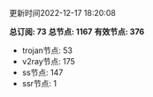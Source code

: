 更新时间2022-12-17 18:20:08

**总订阅: 73**
**总节点: 1167**
**有效节点: 376**
- trojan节点: 53
- v2ray节点: 175
- ss节点: 147
- ssr节点: 1
